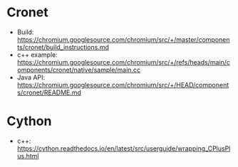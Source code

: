 # Cronet

- Build: https://chromium.googlesource.com/chromium/src/+/master/components/cronet/build_instructions.md
- c++ example: https://chromium.googlesource.com/chromium/src/+/refs/heads/main/components/cronet/native/sample/main.cc
- Java API: https://chromium.googlesource.com/chromium/src/+/HEAD/components/cronet/README.md

# Cython

- c++: https://cython.readthedocs.io/en/latest/src/userguide/wrapping_CPlusPlus.html


